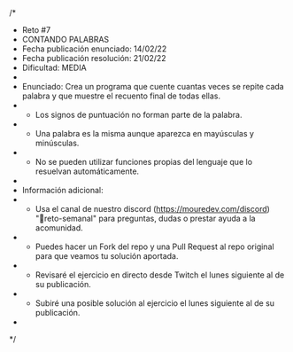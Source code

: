 /*
 * Reto #7
 * CONTANDO PALABRAS
 * Fecha publicación enunciado: 14/02/22
 * Fecha publicación resolución: 21/02/22
 * Dificultad: MEDIA
 *
 * Enunciado: Crea un programa que cuente cuantas veces se repite cada palabra y que muestre el recuento final de todas ellas.
 * - Los signos de puntuación no forman parte de la palabra.
 * - Una palabra es la misma aunque aparezca en mayúsculas y minúsculas.
 * - No se pueden utilizar funciones propias del lenguaje que lo resuelvan automáticamente.
 *
 * Información adicional:
 * - Usa el canal de nuestro discord (https://mouredev.com/discord) "🔁reto-semanal" para preguntas, dudas o prestar ayuda a la acomunidad.
 * - Puedes hacer un Fork del repo y una Pull Request al repo original para que veamos tu solución aportada.
 * - Revisaré el ejercicio en directo desde Twitch el lunes siguiente al de su publicación.
 * - Subiré una posible solución al ejercicio el lunes siguiente al de su publicación.
 *
 */